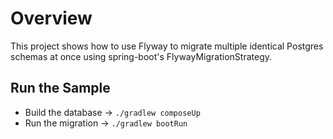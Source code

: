 # Overview

This project shows how to use Flyway to migrate multiple identical Postgres schemas at once using spring-boot's FlywayMigrationStrategy.

## Run the Sample

* Build the database -> `./gradlew composeUp`
* Run the migration -> `./gradlew bootRun`